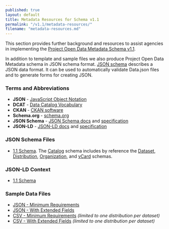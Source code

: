 ```yaml
---
published: true
layout: default
title: Metadata Resources for Schema v1.1
permalink: "/v1.1/metadata-resources/"
filename: "metadata-resources.md"
---
```


This section provides further background and resources to assist agencies in implementing the [Project Open Data Metadata Schema v1.1](../schema/).

In addition to template and sample files we also produce Project Open Data Metadata schema in JSON schema format. [JSON schema](http://json-schema.org/) describes a JSON data format. It can be used to automatically validate Data.json files and to generate forms for creating JSON.

### Terms and Abbreviations ###
* **JSON** - [JavaScript Object Notation](http://json.org/)
* **DCAT** - [Data Catalog Vocabulary](http://www.w3.org/TR/vocab-dcat/)
* **CKAN** - [CKAN software](http://ckan.org/)
* **Schema.org** - [schema.org](http://schema.org/)
* **JSON Schema** - [JSON Schema docs](http://json-schema.org/) and [specification](http://json-schema.org/latest/json-schema-core.html)
* **JSON-LD** - [JSON-LD docs](http://json-ld.org/) and [specification](http://www.w3.org/TR/json-ld/)

### JSON Schema Files ###

* [1.1 Schema](../schema/catalog.json). The [Catalog](../schema/catalog.json) schema includes by reference the [Dataset](../schema/dataset.json), [Distribution](../schema/distribution.json), [Organization](../schema/organization.json), and [vCard](../schema/vcard.json) schemas. 

### JSON-LD Context ###

* [1.1 Schema](../schema/catalog.jsonld)


### Sample Data Files

- [JSON - Minimum Requirements](../examples/catalog-sample.json)
- [JSON - With Extended Fields](../examples/catalog-sample-extended.json)
- [CSV - Minimum Requirements](../examples/catalog-sample.csv) *(limited to one distribution per dataset)*
- [CSV - With Extended Fields](../examples/catalog-sample-extended.csv) *(limited to one distribution per dataset)*

